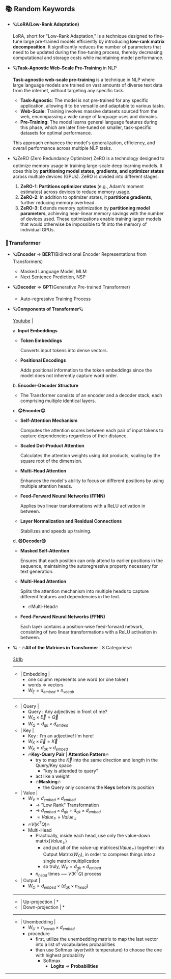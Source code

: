 

## 📚 Random Keywords

* 🪐**LoRA(Low-Rank Adaptation)**
	
	LoRA, short for "Low-Rank Adaptation," is a technique designed to fine-tune large pre-trained models efficiently by introducing **low-rank matrix decomposition**. It significantly reduces the number of parameters that need to be updated during the fine-tuning process, thereby decreasing computational and storage costs while maintaining model performance.

* 🪐**Task-Agnostic Web-Scale Pre-Training** in NLP
	
	**Task-agnostic web-scale pre-training** is a technique in NLP where large language models are trained on vast amounts of diverse text data from the internet, without targeting any specific task. 
	
	- **Task-Agnostic**: The model is not pre-trained for any specific application, allowing it to be versatile and adaptable to various tasks.
	- **Web-Scale**: Training involves massive datasets sourced from the web, encompassing a wide range of language uses and domains.
	- **Pre-Training**: The model learns general language features during this phase, which are later fine-tuned on smaller, task-specific datasets for optimal performance.
	
	This approach enhances the model's generalization, efficiency, and overall performance across multiple NLP tasks.

* 🪐ZeRO (Zero Redundancy Optimizer) 
	ZeRO is a technology designed to optimize memory usage in training large-scale deep learning models. It does this by **partitioning model states, gradients, and optimizer states** across multiple devices (GPUs). 
	ZeRO is divided into different stages:
	1. **ZeRO-1**: **Partitions optimizer states** (e.g., Adam's moment estimates) across devices to reduce memory usage.
	2. **ZeRO-2**: In addition to optimizer states, it **partitions gradients**, further reducing memory overhead.
	3. **ZeRO-3**: Extends memory optimization by **partitioning model parameters**, achieving near-linear memory savings with the number of devices used.
	These optimizations enable training larger models that would otherwise be impossible to fit into the memory of individual GPUs.


### 🦾Transformer

* 🪐**Encoder** $\Rightarrow$ **BERT**(Bidirectional Encoder Representations from Transformers)
	
	* Masked Language Model, MLM
	* Next Sentence Prediction, NSP

* 🪐**Decoder** $\Rightarrow$ **GPT**(Generative Pre-trained Transformer)
	
	* Auto-regressive Training Process

* 🪐**Components of Transformer**🪐
	
	[Youtube](https://www.youtube.com/watch?v=wjZofJX0v4M) | 
	
	a. **Input Embeddings**
	
	- **Token Embeddings** 
		
		Converts input tokens into dense vectors.
		
	- **Positional Encodings** 
		
		Adds positional information to the token embeddings since the model does not inherently capture word order. 
	
	b. **Encoder-Decoder Structure**
	
	- The Transformer consists of an encoder and a decoder stack, each comprising multiple identical layers.
	
	c. **😊Encoder😊**
	
	- **Self-Attention Mechanism**
		
		Computes the attention scores between each pair of input tokens to capture dependencies regardless of their distance.
		
    - **Scaled Dot-Product Attention**
	    
	    Calculates the attention weights using dot products, scaling by the square root of the dimension.
	    
    - **Multi-Head Attention**
	    
	    Enhances the model's ability to focus on different positions by using multiple attention heads.
	    
    - **Feed-Forward Neural Networks (FFNN)**
	    
	    Applies two linear transformations with a ReLU activation in between.
	    
	- **Layer Normalization and Residual Connections**
		
		Stabilizes and speeds up training.
	
	d. **😊Decoder😊**
	
	- **Masked Self-Attention** 
		
		Ensures that each position can only attend to earlier positions in the sequence, maintaining the autoregressive property necessary for text generation.
		
	* **Multi-Head Attention** 
		
		Splits the attention mechanism into multiple heads to capture different features and dependencies in the text.
		
		* 🔥Multi-Head🔥
			
	- **Feed-Forward Neural Networks (FFNN)** 
		
		Each layer contains a position-wise feed-forward network, consisting of two linear transformations with a ReLU activation in between.

* 🪐 - 🔥**All of the Matrices in Transformer** | 8 Categories🔥	
	
	[3b1b](https://www.youtube.com/watch?v=wjZofJX0v4M&list=PLZHQObOWTQDNU6R1_67000Dx_ZCJB-3pi&index=5)
	
	------------------------------------
	
	* | Embedding |
		* one column represents one word (or one token)
		* words $\Rightarrow$ vectors
		* $W_E = d_{embed} \times n_{vocab}$
	
	------------------------------------
	
	* | Query |
		* Query : Any adjectives in front of me?
		* $W_Q \times \vec{E} = \vec{Q}$
		* $W_Q = d_{qk} \times d_{embed}$
	* | Key |
		* Key : I'm an adjective! I'm here! 
		* $W_K \times \vec{E}=\vec{K}$
		* $W_K = d_{qk} \times d_{embed}$
		* 🔥**Key-Query Pair** | **Attention Pattern**🔥
			* try to map the $\vec{K}$ into the same direction and length in the Query/Key space
				* "key is attended to query"
			* act like a weight
			* 🔥**Masking**🔥
				* the Query only concerns the **Keys** before its position
	* | Value | 
		* $W_V = d_{embed} \times d_{embed}$ 
			* $\rightarrow$ "Low Rank" Transformation 
			* $\rightarrow$ $d_{embed}\times d_{qk}$ + $d_{qk} \times d_{embed}$
			* $=Value_{\uparrow} \times Value_{\downarrow}$
		* 🔥$V(K^TQ)$🔥
		* Multi-Head 
			* Practically, inside each head, use only the value-down matrix($Value_{\downarrow}$)
				* and put all of the value-up matrices($Value_{\uparrow}$) together into Output Matrix($W_O$), in order to compress things into a single matrix multiplication
				* so truly, $W_V = d_{qk} \times d_{embed}$
			* $n_{head}$ times ~~ $V(K^TQ)$ process
	* | Output |
		* $W_O=d_{embed}\times(d_{qk}\times n_{head})$
	
	------------------------------------
	
	* | Up-projection | 
		* 
	* | Down-projection | 
		* 
	
	------------------------------------
	
	* | Unembedding |
		* $W_U = n_{vocab} \times d_{embed}$
		* procedure 
			* first, utilize the unembedding matrix to map the last vector into a list of vocabularies probabilities
			* then use Softmax layer(with temperature) to choose the one with highest probability
				* Softmax
					* **Logits** $\Rightarrow$ **Probabilities**
	
------------------------------------

